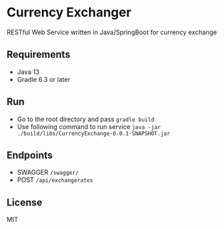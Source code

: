 # Currency Exchanger
RESTful Web Service written in Java/SpringBoot for currency exchange

## Requirements
- Java 13
- Gradle 6.3 or later
## Run
- Go to the root directory and pass `gradle build`
- Use following command to run service `java -jar ./build/libs/CurrencyExchange-0.0.1-SNAPSHOT.jar
`

## Endpoints
- SWAGGER `/swagger/`
- POST `/api/exchangerates`

## License
MIT